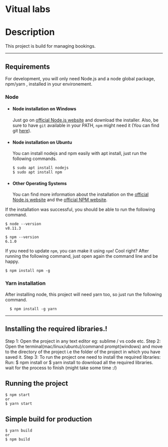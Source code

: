 # Vitual labs

# Description 
This project is build for managing bookings.

---
## Requirements

For development, you will only need Node.js and a node global package, npm/yarn , installed in your environement.

### Node
- #### Node installation on Windows

  Just go on [official Node.js website](https://nodejs.org/) and download the installer.
Also, be sure to have `git` available in your PATH, `npm` might need it (You can find git [here](https://git-scm.com/)).

- #### Node installation on Ubuntu

  You can install nodejs and npm easily with apt install, just run the following commands.

      $ sudo apt install nodejs
      $ sudo apt install npm

- #### Other Operating Systems
  You can find more information about the installation on the [official Node.js website](https://nodejs.org/) and the [official NPM website](https://npmjs.org/).

If the installation was successful, you should be able to run the following command.

    $ node --version
    v8.11.3

    $ npm --version
    6.1.0

If you need to update `npm`, you can make it using `npm`! Cool right? After running the following command, just open again the command line and be happy.

    $ npm install npm -g

###
### Yarn installation
  After installing node, this project will need yarn too, so just run the following command.

      $ npm install -g yarn

---

## Installing the required libraries.!

   Step 1: Open the project in any text editor eg: sublime / vs code etc. 
   Step 2: Open the terminal(mac/linux/ubuntu)/command prompt(windows) and move to the directory of the  project i.e the folder of the project in which you have saved it.
   Step 3: To run the project one need to install the required libraries:
           Run: $ npm install
                or 
                $ yarn install to download all the required libraries.
            wait for the process to finish (might take some time :/)

## Running the project

    $ npm start
    or
    $ yarn start


## Simple build for production

    $ yarn build
    or 
    $ npm build

